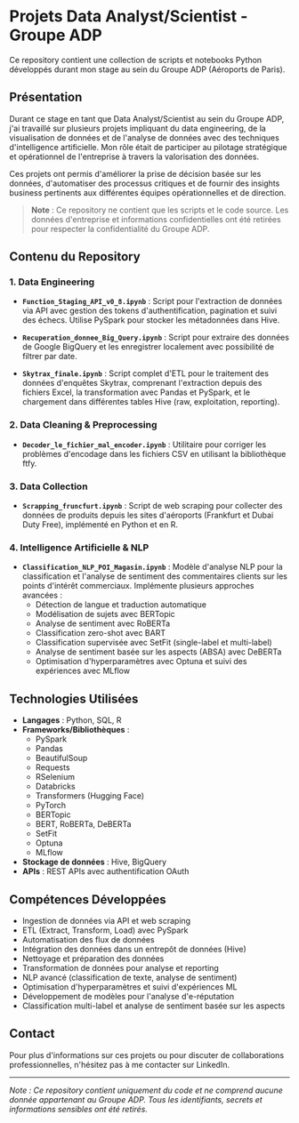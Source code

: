# Projets Data Analyst/Scientist - Groupe ADP

Ce repository contient une collection de scripts et notebooks Python développés durant mon stage au sein du Groupe ADP (Aéroports de Paris).

## Présentation

Durant ce stage en tant que Data Analyst/Scientist au sein du Groupe ADP, j'ai travaillé sur plusieurs projets impliquant du data engineering, de la visualisation de données et de l'analyse de données avec des techniques d'intelligence artificielle. Mon rôle était de participer au pilotage stratégique et opérationnel de l'entreprise à travers la valorisation des données.

Ces projets ont permis d'améliorer la prise de décision basée sur les données, d'automatiser des processus critiques et de fournir des insights business pertinents aux différentes équipes opérationnelles et de direction.

> **Note** : Ce repository ne contient que les scripts et le code source. Les données d'entreprise et informations confidentielles ont été retirées pour respecter la confidentialité du Groupe ADP.

## Contenu du Repository

### 1. Data Engineering

- **`Function_Staging_API_v0_8.ipynb`** : Script pour l'extraction de données via API avec gestion des tokens d'authentification, pagination et suivi des échecs. Utilise PySpark pour stocker les métadonnées dans Hive.

- **`Recuperation_donnee_Big_Query.ipynb`** : Script pour extraire des données de Google BigQuery et les enregistrer localement avec possibilité de filtrer par date.

- **`Skytrax_finale.ipynb`** : Script complet d'ETL pour le traitement des données d'enquêtes Skytrax, comprenant l'extraction depuis des fichiers Excel, la transformation avec Pandas et PySpark, et le chargement dans différentes tables Hive (raw, exploitation, reporting).

### 2. Data Cleaning & Preprocessing

- **`Decoder_le_fichier_mal_encoder.ipynb`** : Utilitaire pour corriger les problèmes d'encodage dans les fichiers CSV en utilisant la bibliothèque ftfy.

### 3. Data Collection

- **`Scrapping_fruncfurt.ipynb`** : Script de web scraping pour collecter des données de produits depuis les sites d'aéroports (Frankfurt et Dubai Duty Free), implémenté en Python et en R.

### 4. Intelligence Artificielle & NLP

- **`Classification_NLP_POI_Magasin.ipynb`** : Modèle d'analyse NLP pour la classification et l'analyse de sentiment des commentaires clients sur les points d'intérêt commerciaux. Implémente plusieurs approches avancées :
  - Détection de langue et traduction automatique
  - Modélisation de sujets avec BERTopic
  - Analyse de sentiment avec RoBERTa
  - Classification zero-shot avec BART
  - Classification supervisée avec SetFit (single-label et multi-label)
  - Analyse de sentiment basée sur les aspects (ABSA) avec DeBERTa
  - Optimisation d'hyperparamètres avec Optuna et suivi des expériences avec MLflow

## Technologies Utilisées

- **Langages** : Python, SQL, R
- **Frameworks/Bibliothèques** : 
  - PySpark
  - Pandas
  - BeautifulSoup
  - Requests
  - RSelenium
  - Databricks
  - Transformers (Hugging Face)
  - PyTorch
  - BERTopic
  - BERT, RoBERTa, DeBERTa
  - SetFit
  - Optuna
  - MLflow
- **Stockage de données** : Hive, BigQuery
- **APIs** : REST APIs avec authentification OAuth

## Compétences Développées

- Ingestion de données via API et web scraping
- ETL (Extract, Transform, Load) avec PySpark
- Automatisation des flux de données
- Intégration des données dans un entrepôt de données (Hive)
- Nettoyage et préparation des données
- Transformation de données pour analyse et reporting
- NLP avancé (classification de texte, analyse de sentiment)
- Optimisation d'hyperparamètres et suivi d'expériences ML
- Développement de modèles pour l'analyse d'e-réputation
- Classification multi-label et analyse de sentiment basée sur les aspects

## Contact

Pour plus d'informations sur ces projets ou pour discuter de collaborations professionnelles, n'hésitez pas à me contacter sur LinkedIn.

---

*Note : Ce repository contient uniquement du code et ne comprend aucune donnée appartenant au Groupe ADP. Tous les identifiants, secrets et informations sensibles ont été retirés.*
